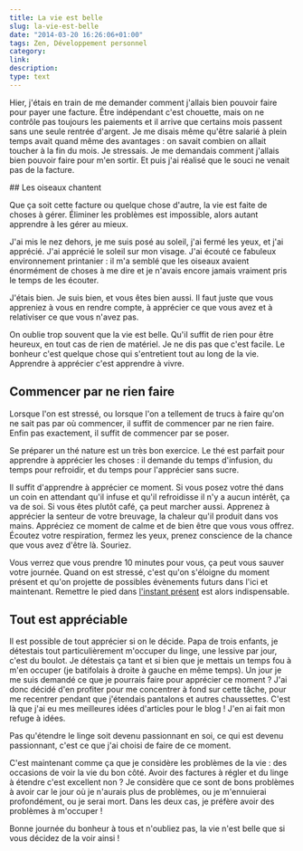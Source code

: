 ```yaml
---
title: La vie est belle
slug: la-vie-est-belle
date: "2014-03-20 16:26:06+01:00"
tags: Zen, Développement personnel
category: 
link: 
description: 
type: text
---
```


Hier, j'étais en train de me demander comment j'allais bien pouvoir faire pour payer une facture. Être indépendant c'est chouette, mais on ne contrôle pas toujours les paiements et il arrive que certains mois passent sans une seule rentrée d'argent. Je me disais même qu'être salarié à plein temps avait quand même des avantages : on savait combien on allait toucher à la fin du mois. Je stressais. Je me demandais comment j'allais bien pouvoir faire pour m'en sortir. Et puis j'ai réalisé que le souci ne venait pas de la facture. 
<!-- TEASER_END -->
## Les oiseaux chantent

Que ça soit cette facture ou quelque chose d'autre, la vie est faite de choses à gérer. Éliminer les problèmes est impossible, alors autant apprendre à les gérer au mieux.

J'ai mis le nez dehors, je me suis posé au soleil, j'ai fermé les yeux, et j'ai apprécié. J'ai apprécié le soleil sur mon visage. J'ai écouté ce fabuleux environnement printanier : il m'a semblé que les oiseaux avaient énormément de choses à me dire et je n'avais encore jamais vraiment pris le temps de les écouter.

J'étais bien. Je suis bien, et vous êtes bien aussi. Il faut juste que vous appreniez à vous en rendre compte, à apprécier ce que vous avez et à relativiser ce que vous n'avez pas.

On oublie trop souvent que la vie est belle. Qu'il suffit de rien pour être heureux, en tout cas de rien de matériel. Je ne dis pas que c'est facile. Le bonheur c'est quelque chose qui s'entretient tout au long de la vie. Apprendre à apprécier c'est apprendre à vivre.

## Commencer par ne rien faire

Lorsque l'on est stressé, ou lorsque l'on a tellement de trucs à faire qu'on ne sait pas par où commencer, il suffit de commencer par ne rien faire. Enfin pas exactement, il suffit de commencer par se poser.

Se préparer un thé nature est un très bon exercice. Le thé est parfait pour apprendre à apprécier les choses : il demande du temps d'infusion, du temps pour refroidir, et du temps pour l'apprécier sans sucre. 

Il suffit d'apprendre à apprécier ce moment. Si vous posez votre thé dans un coin en attendant qu'il infuse et qu'il refroidisse il n'y a aucun intérêt, ça va de soi. Si vous êtes plutôt café, ça peut marcher aussi. Apprenez à apprécier la senteur de votre breuvage, la chaleur qu'il produit dans vos mains. Appréciez ce moment de calme et de bien être que vous vous offrez. Écoutez votre respiration, fermez les yeux, prenez conscience de la chance que vous avez d'être là. Souriez.

Vous verrez que vous prendre 10 minutes pour vous, ça peut vous sauver votre journée. Quand on est stressé, c'est qu'on s'éloigne du moment présent et qu'on projette de possibles évènements futurs dans l'ici et maintenant. Remettre le pied dans [l'instant présent](/blog/le-pouvoir-du-moment-présent/) est alors indispensable.

## Tout est appréciable

Il est possible de tout apprécier si on le décide. Papa de trois enfants, je détestais tout particulièrement m'occuper du linge, une lessive par jour, c'est du boulot. Je détestais ça tant et si bien que je mettais un temps fou à m'en occuper (je batifolais à droite à gauche en même temps). Un jour je me suis demandé ce que je pourrais faire pour apprécier ce moment ? J'ai donc décidé d'en profiter pour me concentrer à fond sur cette tâche, pour me recentrer pendant que j'étendais pantalons et autres chaussettes. C'est là que j'ai eu mes meilleures idées d'articles pour le blog ! J'en ai fait mon refuge à idées.

Pas qu'étendre le linge soit devenu passionnant en soi, ce qui est devenu passionnant, c'est ce que j'ai choisi de faire de ce moment.

C'est maintenant comme ça que je considère les problèmes de la vie : des occasions de voir la vie du bon côté. Avoir des factures à régler et du linge à étendre c'est excellent non ? Je considère que ce sont de bons problèmes à avoir car le jour où je n'aurais plus de problèmes, ou je m'ennuierai profondément, ou je serai mort. Dans les deux cas, je préfère avoir des problèmes à m'occuper !

Bonne journée du bonheur à tous et n'oubliez pas, la vie n'est belle que si vous décidez de la voir ainsi !

